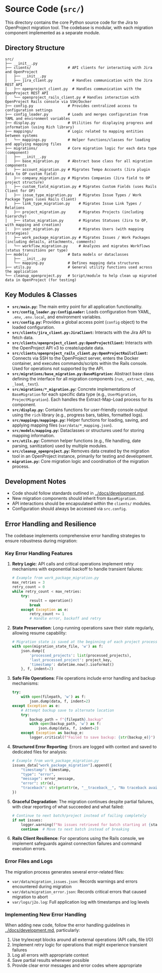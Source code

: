 # Source Code (`src/`)

This directory contains the core Python source code for the Jira to OpenProject migration tool. The codebase is modular, with each migration component implemented as a separate module.

## Directory Structure

```
src/
├── __init__.py
├── clients/                 # API clients for interacting with Jira and OpenProject
│   ├── __init__.py
│   ├── jira_client.py         # Handles communication with the Jira REST API
│   ├── openproject_client.py  # Handles communication with the OpenProject REST API
│   └── openproject_rails_client.py # Handles interaction with OpenProject Rails console via SSH/Docker
├── config.py                # Provides centralized access to configuration settings
├── config_loader.py         # Loads and merges configuration from YAML and environment variables
├── display.py               # Utilities for displaying progress and information (using Rich library)
├── mappings/                # Logic related to mapping entities between systems
│   └── mappings.py          # Helper functions/classes for loading and applying mapping files
├── migrations/              # Core migration logic for each data type (component)
│   ├── __init__.py
│   ├── base_migration.py    # Abstract base class for all migration components
│   ├── account_migration.py # Migrates Tempo Accounts (Jira plugin data to OP custom field)
│   ├── company_migration.py # Migrates Companies (Jira field to OP project structure)
│   ├── custom_field_migration.py # Migrates Custom Fields (uses Rails Client for OP)
│   ├── issue_type_migration.py   # Migrates Issue Types / Work Package Types (uses Rails Client)
│   ├── link_type_migration.py    # Migrates Issue Link Types / Relations
│   ├── project_migration.py      # Migrates Projects (including hierarchy)
│   ├── status_migration.py       # Migrates Statuses (Jira to OP, with mapping and creation)
│   ├── user_migration.py         # Migrates Users (with mapping strategies)
│   ├── work_package_migration.py # Migrates Issues / Work Packages (including details, attachments, comments)
│   └── workflow_migration.py     # Analyzes and migrates Workflows (status transitions per type)
├── models/                  # Data models or dataclasses
│   ├── __init__.py
│   └── mapping.py           # Defines mapping data structures
├── utils.py                 # General utility functions used across the application
└── cleanup_openproject.py   # Script/module to help clean up migrated data in OpenProject (for testing)
```

## Key Modules & Classes

*   **`src/main.py`:** The main entry point for all application functionality.
*   **`src/config_loader.py:ConfigLoader`:** Loads configuration from YAML, `.env`, `.env.local`, and environment variables.
*   **`src/config.py`:** Provides a global access point (`config` object) to the loaded configuration.
*   **`src/clients/jira_client.py:JiraClient`:** Interacts with the Jira API to fetch data.
*   **`src/clients/openproject_client.py:OpenProjectClient`:** Interacts with the OpenProject API v3 to create/update data.
*   **`src/clients/openproject_rails_client.py:OpenProjectRailsClient`:** Connects via SSH to the OpenProject server, enters the Docker container, and executes commands/scripts within the Rails console. Used for operations not supported by the API.
*   **`src/migrations/base_migration.py:BaseMigration`:** Abstract base class defining the interface for all migration components (`run`, `_extract`, `_map`, `_load`, `_test`).
*   **`src/migrations/*_migration.py`:** Concrete implementations of `BaseMigration` for each specific data type (e.g., `UserMigration`, `ProjectMigration`). Each handles the Extract-Map-Load process for its component.
*   **`src/display.py`:** Contains functions for user-friendly console output using the `rich` library (e.g., progress bars, tables, formatted logs).
*   **`src/mappings/mappings.py`:** Helper functions for loading, saving, and applying mapping files (`var/data/*_mapping.json`).
*   **`src/models/mapping.py`:** Dataclasses or structures used for storing mapping information.
*   **`src/utils.py`:** Common helper functions (e.g., file handling, date parsing, sanitization) used by multiple modules.
*   **`src/cleanup_openproject.py`:** Removes data created by the migration tool in an OpenProject instance, primarily for testing and development.
*   **`migration.py`:** Core migration logic and coordination of the migration process.

## Development Notes

*   Code should follow standards outlined in [../docs/development.md](../docs/development.md).
*   New migration components should inherit from `BaseMigration`.
*   API interactions should be encapsulated within the `clients/` modules.
*   Configuration should always be accessed via `src.config`.

## Error Handling and Resilience

The codebase implements comprehensive error handling strategies to ensure robustness during migration:

### Key Error Handling Features

1. **Retry Logic**: API calls and critical operations implement retry mechanisms with exponential backoff to handle transient failures:
   ```python
   # Example from work_package_migration.py
   max_retries = 3
   retry_count = 0
   while retry_count < max_retries:
       try:
           result = operation()
           break
       except Exception as e:
           retry_count += 1
           # Handle error, backoff and retry
   ```

2. **State Preservation**: Long-running operations save their state regularly, allowing resume capability:
   ```python
   # Migration state is saved at the beginning of each project processing
   with open(migration_state_file, 'w') as f:
       json.dump({
           'processed_projects': list(processed_projects),
           'last_processed_project': project_key,
           'timestamp': datetime.now().isoformat()
       }, f, indent=2)
   ```

3. **Safe File Operations**: File operations include error handling and backup mechanisms:
   ```python
   try:
       with open(filepath, 'w') as f:
           json.dump(data, f, indent=2)
   except Exception as e:
       # Attempt backup save to alternate location
       try:
           backup_path = f"{filepath}.backup"
           with open(backup_path, 'w') as f:
               json.dump(data, f, indent=2)
       except Exception as backup_e:
           logger.critical(f"Failed to save backup: {str(backup_e)}")
   ```

4. **Structured Error Reporting**: Errors are logged with context and saved to dedicated files for analysis:
   ```python
   # Example from work_package_migration.py
   issues_data["work_package_migration"].append({
       "timestamp": timestamp,
       "type": "error",
       "message": error_message,
       "error": str(e),
       "traceback": str(getattr(e, "__traceback__", "No traceback available"))
   })
   ```

5. **Graceful Degradation**: The migration continues despite partial failures, with clear reporting of what succeeded and what failed:
   ```python
   # Continue to next batch/project instead of failing completely
   if not issues:
       logger.warning(f"No issues retrieved for batch starting at {start_at}")
       continue  # Move to next batch instead of breaking
   ```

6. **Rails Client Resilience**: For operations using the Rails console, we implement safeguards against connection failures and command execution errors.

### Error Files and Logs

The migration process generates several error-related files:

* `var/data/migration_issues.json`: Records warnings and errors encountered during migration
* `var/data/migration_error.json`: Records critical errors that caused migration to abort
* `var/logs/j2o.log`: Full application log with timestamps and log levels

### Implementing New Error Handling

When adding new code, follow the error handling guidelines in [../docs/development.md](../docs/development.md), particularly:

1. Use try/except blocks around all external operations (API calls, file I/O)
2. Implement retry logic for operations that might experience transient failures
3. Log all errors with appropriate context
4. Save partial results whenever possible
5. Provide clear error messages and error codes where appropriate
